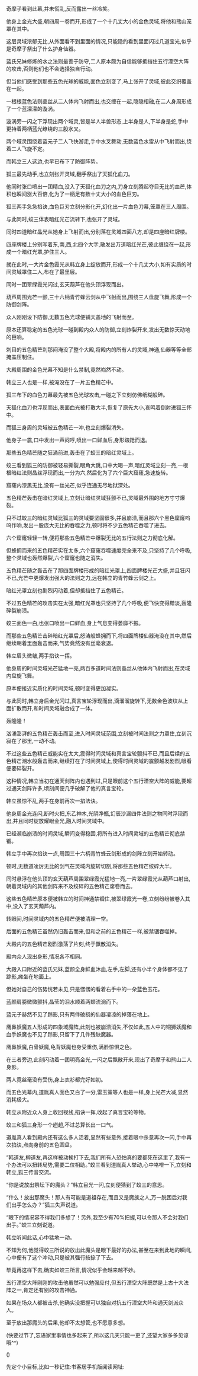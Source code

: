 
奇摩子看到此幕,并未慌乱,反而露出一丝冷笑。

他身上金光大盛,朝四周一卷而开,形成了一个十几丈大小的金色灵域,将他和熊山笼罩在其中。

这层灵域浓郁无比,从外面看不到里面的情况,只能隐约看到里面闪过几道宝光,似乎是奇摩子祭出了什么护身仙器。

蓝氏兄妹修炼的水之法则最善于防守,二人原本颇为自信能够抵挡住五行湮空大阵的攻击,否则他们也不会选择独自行动。

但当他们感受到那些五色光球的威能,面色立刻变了,马上张开了灵域,彼此交织覆盖在一起。

一根根蓝色法则晶丝从二人体内飞射而出,也交缠在一起,隐隐相融,在二人身周形成了一个蓝濛濛的漩涡。

漩涡旁一闪之下浮现出两个域灵,皆是半人半兽形态,上半身是人,下半身是蛇,手中更持着两柄蓝光缭绕的三股水叉。

两个域灵围绕着蓝元子二人飞快游走,手中水叉舞动,无数蓝色水雷从中飞射而出,绕着二人飞旋不定。

而韩立三人这边,也早已布下了防御阵势。

狐三最先动手,也立刻张开灵域,翻手祭出了天狐化血刀。

他同时张口喷出一团精血,没入了天狐化血刀之内,刀身立刻腾起夺目无比的血芒,体积也瞬间涨大百倍,化为了一柄足有数十丈大小的血色巨刃。

狐三两手急急掐诀,血色巨刃立刻分影化开,幻化出一片血色刀幕,笼罩在三人周围。

与此同时,蛟三体表暗红光芒流转下,也张开了灵域。

同时四道暗红晶光从她身上飞射而出,分别落在灵域四面八方,却是四座暗红牌楼。

四座牌楼上分别写着东,南,西,北四个大字,散发出万道暗红光芒,彼此缠绕在一起,形成一个暗红光罩,护住三人。

就在此时,一大片金色霞光从韩立身上绽放而开,形成一个十几丈大小,如有实质的时间灵域罩住二人,布在了最里层。

同时一团翠绿霞光闪过,玄天葫芦在他头顶浮现而出。

葫芦周围光芒一颤,三十六柄青竹蜂云剑从中飞射而出,围绕三人盘旋飞舞,形成一个防御剑阵。

众人刚刚设下防御,无数五色光球便铺天盖地的飞射而至。

原本还算稳定的五色光球一碰到殿内众人的防御,立刻炸裂开来,发出无数惊天动地的巨响。

刺目的五色精芒刹那间淹没了整个大殿,将殿内的所有人的灵域,神通,仙器等等全部掩盖压制住。

大殿周围的金色光幕不知是什么禁制,竟然岿然不动。

韩立三人也是一样,被淹没在了一片五色精芒中。

狐三布下的血色刀幕最先被五色光球攻击,一碰之下立刻仿佛纸糊般碎。

天狐化血刀也浮现而出,表面血光被打散大半,恢复了原先大小,哀鸣着倒射进狐三怀中。

而狐三身周的灵域被五色精芒一冲,也立刻爆裂消失。

他身子一震,口中发出一声闷哼,喷出一口鲜血后,身形踉跄而退。

那些五色精芒随之狂涌前进,轰击在了蛟三的暗红灵域上。

蛟三看到狐三的防御被轻易撕裂,眼角大跳,口中大喝一声,暗红灵域立刻一亮,一根根暗红法则晶丝浮现而出,一分为六,然后化为了六个巨大窟窿,急速旋转。

窟窿内漆黑无比,没有一丝光芒,似乎连通无尽地狱深处。

五色精芒轰击在暗红灵域上,立刻让暗红灵域狂颤不已,灵域最外围的地方寸寸爆裂。

只不过蛟三的暗红灵域比狐三的灵域要坚固很多,并且崩溃,而且那六个黑色窟窿呜呜作响,发出一股庞大无比的吞噬之力,顿时将不少五色精芒吞噬了进去。

六个窟窿轻轻一转,便将那些五色精芒中爆裂无比的五行法则之力彻底化解。

但蜂拥而来的五色精芒实在太多,六个窟窿吞噬速度完全来不及,只坚持了几个呼吸,整个灵域也轰然爆裂,六个窟窿也随之消失。

五色精芒随之轰击在了那四面牌楼形成的暗红光罩上,四面牌楼光芒大盛,并且狂闪不已,光芒中更爆发出强大的法则之力,远在韩立的青竹蜂云剑之上。

暗红光罩立刻也剧烈闪动着,但却抵挡住了五色精芒。

不过五色精芒的攻击实在太强,暗红光罩也只坚持了几个呼吸,便飞快变得黯淡,轰隆碎裂崩溃。

蛟三面色一白,也张口喷出一口鲜血,身上气息变得萎靡不振。

而那些五色精芒击碎暗红光罩后,怒涛般蜂拥而下,将四面牌楼仙器淹没在其中,然后继续朝着里面轰击而来,气势竟然没有丝毫衰退。

韩立眉头微皱,两手掐诀一挥。

他身周的时间灵域光芒猛地一亮,两百多道时间法则晶丝从他体内飞射而出,在灵域内盘旋飞舞。

原本便接近实质化的时间灵域,顿时变得更加凝实。

与此同时,韩立身后金光闪过,真言宝轮浮现而出,滴溜溜旋转下,无数金色波纹从上面扩散而开,和时间灵域融合成了一体。

轰隆隆！

汹涌澎湃的五色精芒轰击而至,进入时间灵域范围,立刻被时间法则之力罩住,立刻沉寂在了那里,一动不动。

不过这些五色精芒威能实在太大,震得时间灵域和真言宝轮颤抖不已,而且后续的五色精芒潮水般轰击而来,继续打在了时间灵域上,使得时间灵域的震颤越发剧烈,眼看便要碎裂开。

这种情况,韩立当初在通天剑阵内也遇到过,只是眼前这个五行湮空大阵的威能,要超过通天剑阵许多,顷刻间便几乎破解了他的真言宝轮。

韩立虽惊不乱,两手在身前再次一掐法诀。

他身周金光连闪,断时火把,东乙神木,光阴净瓶,幻辰沙漏四件法则之物同时浮现而出,并且同时绽放耀眼金光,融入时间灵域中。

已经濒临崩溃的时间灵域,瞬间变得稳固,将所有进入时间灵域的五色精芒彻底禁锢。

韩立手中再次掐诀一点,周围三十六柄青竹蜂云剑形成的剑阵立刻开始转动。

顿时,无数道凌厉无比的剑气在灵域内旋转切割,将那些五色精芒绞碎大半。

同时悬浮在他头顶的玄天葫芦周围翠绿霞光猛地一亮,一片翠绿霞光从葫芦口射出,朝着灵域内的其他剑阵来不及绞碎的五色精芒席卷而去。

这些五色精芒原本便被韩立的时间神通禁锢住,被翠绿霞光一卷,立刻纷纷被卷入其中,没入了玄天葫芦内。

转眼间,时间灵域内的五色精芒便被清理一空。

后面的五色精芒虽然仍旧轰击而来,但和之前的五色精芒一样,被禁锢吞噬掉。

大殿内的五色精芒剧烈激荡了片刻,终于飘散消失。

殿内众人现出身形,情况各不相同。

大殿入口附近的蓝氏兄妹,蓝颜全身鲜血沐血,左手,左脚,还有小半个身体都不见了踪影,瘫坐在地面上。

但她对自己的伤势恍若未见,只是愣愣的看着右手中的一朵蓝色玉花。

蓝颜肩膀微微颤抖,晶莹的泪水顺着两颊流淌而下。

蓝元子赫然不见了踪影,只有两件破损的仙器凄凉的掉落在地上。

鹰鼻妖魔五人形成的四象域魔阵,此刻也被崩溃消失,不仅如此,五人中的铜狮妖魔和血手妖魔也不见了踪影,只留下了几件残缺魔器。

鹰鼻妖魔,白骨妖魔,龟背妖魔也身受重伤,满脸惊惧之色。

在三者旁边,此刻闪动着一团明亮金光,一闪之后飘散开来,现出了奇摩子和熊山二人身影。

两人竟丝毫没有受伤,身上衣衫都完好如初。

而五色光幕内,道胤真人面色又白了一分,雷玉策等人也是一样,身上光芒大减,显然消耗极大。

韩立从附近众人身上收回视线,掐诀一挥,收起了真言宝轮等物。

蛟三和狐三身形一个趔趄,不过总算长出一口气。

道胤真人看到殿内还有这么多人活着,显然有些意外,接着眼中杀意再次一闪,手中再次掐诀,点向身前的五色圆盘。

“韩道友,柳道友,再这样被动挨打下去,我们所有人恐怕真的要都死在这里了,我有一个办法可以扭转局势,需要二位相助。”蛟三看到道胤真人举动,心中咯噔一下,立刻和韩立,狐三传音交流。

“你是说放出祭坛下的魔头？”韩立目光一闪,立刻便猜到了蛟三的意思。

“什么！放出那魔头！那人有可能是道祖存在,而且又是魔族之人,万一脱困后对我们出手怎么办？”狐三失声说道。

“眼下的情况容不得我们多想了！另外,我至少有70%把握,可以令那人不会对我们出手。”蛟三立刻说道。

韩立听闻此话,心中猛地一动。

不知为何,他觉得蛟三所说的放出此魔头是眼下最好的办法,甚至在来到此地的瞬间,心中便有了这个冲动,只是被其强行按捺了下去。

毕竟再这样下去,确实如蛟三所言,情况似乎会越来越不妙。

五行湮空大阵刚刚的攻击他虽然可以勉强应付,但五行湮空大阵既然是上古十大法阵之一,肯定还有别的攻击神通。

如果在场众人都被击杀,他确实没把握可以独自对抗五行湮空大阵和通天剑派众人。

至于放出那魔头的后果,他却不太想管,也不愿意多想。

(快要过节了,忘语家里事情也多起来了,所以这几天只能一更了,还望大家多多见谅哦^^)

()

先定个小目标,比如一秒记住:书客居手机版阅读网址: